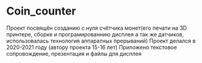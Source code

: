 # Coin_counter
Проект посвящён созданию с нуля счётчика монет(его печати на 3D принтере, сборке и програмированнию дисплея а так же датчиков, использовалась технология аппаратных прерываний)
Проект делался в 2020-2021 году (автору проекта 15-16 лет) 
Приложено текстовое сопровождение, презентация и файлы для дисплея
